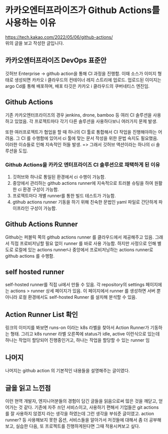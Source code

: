 # 카카오엔터프라이즈가 Github Actions를 사용하는 이유
https://tech.kakao.com/2022/05/06/github-actions/ </br>
위의 글을 보고 작성한 글입니다.

## 카카오엔터프라이즈 DevOps 표준안
깃허브 Enterprise -> github action을 통해 CI 과정을 진행함. 이때 소스가 이미지 형태로 생성되면 카카오 i 클라우드의 컨테이너 레지 스트리에 업로드.
업로드된 이미지는 argo Cd를 통해 배포하며, 배포 타깃은 카카오 i 클라우드의 쿠버네티스 엔진임.

## Github Actions
기존 카카오엔터프라이즈의 경우 jenkins, drone, bamboo 등 여러 CI 솔루션을 사용하고 있었음. 각 프로젝트마다 각기 다른 솔루션을
사용하다보니 여러가지 문제 발생.<br>


또한 여러프로젝트가 협업을 할 때 하나의 CI 툴로 통합해서 CI 작업을 진행해야하는 어려움. 그 CI 를 수행함에 있어서 ci 툴에 맞는 문서 작성을 위한 문법 
숙지도 필요했음. 이러한 이슈들로 인해 지속적인 허들 발생. => 그래서 깃허브 액션이라는 하나의 ci 솔루션을 도입.

### Github Actions을 카카오 엔터프라이즈 CI 솔루션으로 채택하게 된 이유
1. 깃허브와 하나로 통일된 환경에서 ci 수행이 가능함.
2. 중앙에서 관리하는 github actions runner에 지속적으로 트러블 슈팅을 하여 원활한 ci 환경 구성이 가능함.
3. 프로젝트마다 개별 runner를 통한 빌드 테스트가 가능함.
4. gtihub actions runner 기동을 하기 위해 친숙한 문법인 yaml 파일로 간단하게 파이프라인 구성이 가능함.

## Github Actions Runner
Github는 퍼블릭 쪽의 github actions runner 를 클라우드에서 제공해주고 있음. 그래서 직접 프로비저닝할 필요 없이 runner 를 바로 사용 가능함.
하지만 사정으로 인해 별도로 로컬에 있는 actions runner나 중앙에서 프로비저닝하는 actions runner로 github actions 를 수행함. 

## self hosted runner
self-hosted runner를 직접 ui에서 만들 수 있음. 각 repository의 settings 페이지에는 actions > runner 상세 페이지가 있음.
이 페이지에서 runner 를 생성하면 서버 뿐 아니라 로컬 환경에서도 self-hosted Runner 를 설치해 분석할 수 있음.

## Action Runner List 확인
링크의 이미지를 봐보면 runs-on 이라는 k8s 라벨을 찾아서 Action Runner가 기동하는 형태. 그리고 k8s runner 라벨 오른쪽에 status가 idle, active 이런식으로 있는데 하나는 작업이 
할당되어 진행중인거고, 하나는 작업을 할당할 수 있는 runner 임

## 나머지
나머지는 github action 의 기본적인 내용들을 설명해주는 글이였다.

## 글을 읽고 느낀점
이런 현역 개발자, 엔지니어분들의 경험이 담긴 글들을 읽음으로써 많은 것을 깨닫고, 얻어가는 것 같다. 기존에 자주 쓰던 서비스이고, 사용하기 편해서 기업들은 git actions 를 잘 사용하지 않겠지 라는 생각을 하였는데 
그런 생각을 부숴준 글이였고. action runner? 등 사용해보지 못한 옵션, 서비스들을 알아가서 저것들에 대해서 좀 더 공부해보고, 실습한 다음, 또 프로젝트를 진행하게된다면 그때 적용시켜보고 싶다.
